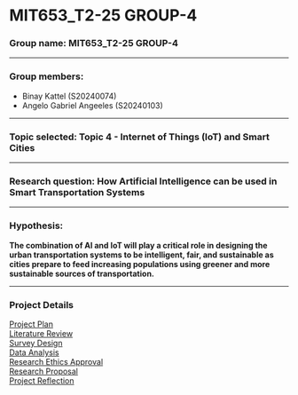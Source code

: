 # MIT653_T2-25 GROUP-4 

 
### Group name: MIT653_T2-25 GROUP-4

---

### Group members:
- Binay Kattel (S20240074)
- Angelo Gabriel Angeeles (S20240103)
  
---

### Topic selected: **Topic 4 - Internet of Things (IoT) and Smart Cities**

---

### Research question:  **How Artificial Intelligence can be used in Smart Transportation Systems**

---

### Hypothesis:
**The combination of AI and IoT will play a critical role in designing the urban transportation systems to be intelligent, fair, and sustainable as cities prepare to feed increasing populations using greener and more sustainable sources of transportation.**

---

### Project  Details
[Project Plan](ProjectPlan.md)  
[Literature Review](LiteratureReview.md)  
[Survey Design](Survey_design.md)  
[Data Analysis](Data_analysis.md)  
[Research Ethics Approval](Research_Ethics_Approval.md)  
[Research Proposal](Research_proposal.md)  
[Project Reflection](ProjectReflection.md)  
